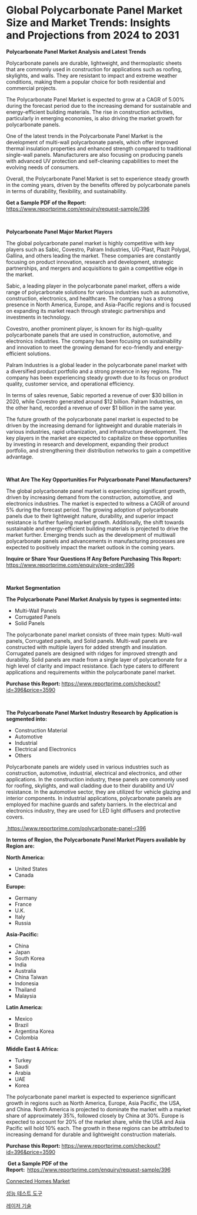 <p><h1>Global Polycarbonate Panel Market Size and Market Trends: Insights and Projections from 2024 to 2031</h1></p><p><strong>Polycarbonate Panel Market Analysis and Latest Trends</strong></p>
<p><p>Polycarbonate panels are durable, lightweight, and thermoplastic sheets that are commonly used in construction for applications such as roofing, skylights, and walls. They are resistant to impact and extreme weather conditions, making them a popular choice for both residential and commercial projects.</p><p>The Polycarbonate Panel Market is expected to grow at a CAGR of 5.00% during the forecast period due to the increasing demand for sustainable and energy-efficient building materials. The rise in construction activities, particularly in emerging economies, is also driving the market growth for polycarbonate panels.</p><p>One of the latest trends in the Polycarbonate Panel Market is the development of multi-wall polycarbonate panels, which offer improved thermal insulation properties and enhanced strength compared to traditional single-wall panels. Manufacturers are also focusing on producing panels with advanced UV protection and self-cleaning capabilities to meet the evolving needs of consumers.</p><p>Overall, the Polycarbonate Panel Market is set to experience steady growth in the coming years, driven by the benefits offered by polycarbonate panels in terms of durability, flexibility, and sustainability.</p></p>
<p><strong>Get a Sample PDF of the Report:&nbsp;</strong> <a href="https://www.reportprime.com/enquiry/request-sample/396">https://www.reportprime.com/enquiry/request-sample/396</a></p>
<p>&nbsp;</p>
<p><strong>Polycarbonate Panel Major Market Players</strong></p>
<p><p>The global polycarbonate panel market is highly competitive with key players such as Sabic, Covestro, Palram Industries, UG-Plast, Plazit Polygal, Gallina, and others leading the market. These companies are constantly focusing on product innovation, research and development, strategic partnerships, and mergers and acquisitions to gain a competitive edge in the market.</p><p>Sabic, a leading player in the polycarbonate panel market, offers a wide range of polycarbonate solutions for various industries such as automotive, construction, electronics, and healthcare. The company has a strong presence in North America, Europe, and Asia-Pacific regions and is focused on expanding its market reach through strategic partnerships and investments in technology.</p><p>Covestro, another prominent player, is known for its high-quality polycarbonate panels that are used in construction, automotive, and electronics industries. The company has been focusing on sustainability and innovation to meet the growing demand for eco-friendly and energy-efficient solutions.</p><p>Palram Industries is a global leader in the polycarbonate panel market with a diversified product portfolio and a strong presence in key regions. The company has been experiencing steady growth due to its focus on product quality, customer service, and operational efficiency.</p><p>In terms of sales revenue, Sabic reported a revenue of over $30 billion in 2020, while Covestro generated around $12 billion. Palram Industries, on the other hand, recorded a revenue of over $1 billion in the same year.</p><p>The future growth of the polycarbonate panel market is expected to be driven by the increasing demand for lightweight and durable materials in various industries, rapid urbanization, and infrastructure development. The key players in the market are expected to capitalize on these opportunities by investing in research and development, expanding their product portfolio, and strengthening their distribution networks to gain a competitive advantage.</p></p>
<p>&nbsp;</p>
<p><strong>What Are The Key Opportunities For Polycarbonate Panel Manufacturers?</strong></p>
<p><p>The global polycarbonate panel market is experiencing significant growth, driven by increasing demand from the construction, automotive, and electronics industries. The market is expected to witness a CAGR of around 5% during the forecast period. The growing adoption of polycarbonate panels due to their lightweight nature, durability, and superior impact resistance is further fueling market growth. Additionally, the shift towards sustainable and energy-efficient building materials is projected to drive the market further. Emerging trends such as the development of multiwall polycarbonate panels and advancements in manufacturing processes are expected to positively impact the market outlook in the coming years.</p></p>
<p><strong>Inquire or Share Your Questions If Any Before Purchasing This Report:</strong> <a href="https://www.reportprime.com/enquiry/pre-order/396">https://www.reportprime.com/enquiry/pre-order/396</a></p>
<p>&nbsp;</p>
<p><strong>Market Segmentation</strong></p>
<p><strong>The Polycarbonate Panel Market Analysis by types is segmented into:</strong></p>
<p><ul><li>Multi-Wall Panels</li><li>Corrugated Panels</li><li>Solid Panels</li></ul></p>
<p><p>The polycarbonate panel market consists of three main types: Multi-wall panels, Corrugated panels, and Solid panels. Multi-wall panels are constructed with multiple layers for added strength and insulation. Corrugated panels are designed with ridges for improved strength and durability. Solid panels are made from a single layer of polycarbonate for a high level of clarity and impact resistance. Each type caters to different applications and requirements within the polycarbonate panel market.</p></p>
<p><strong>Purchase this Report:&nbsp;</strong><a href="https://www.reportprime.com/checkout?id=396&price=3590">https://www.reportprime.com/checkout?id=396&price=3590</a></p>
<p>&nbsp;</p>
<p><strong>The Polycarbonate Panel Market Industry Research by Application is segmented into:</strong></p>
<p><ul><li>Construction Material</li><li>Automotive</li><li>Industrial</li><li>Electrical and Electronics</li><li>Others</li></ul></p>
<p><p>Polycarbonate panels are widely used in various industries such as construction, automotive, industrial, electrical and electronics, and other applications. In the construction industry, these panels are commonly used for roofing, skylights, and wall cladding due to their durability and UV resistance. In the automotive sector, they are utilized for vehicle glazing and interior components. In industrial applications, polycarbonate panels are employed for machine guards and safety barriers. In the electrical and electronics industry, they are used for LED light diffusers and protective covers.</p></p>
<p><a href="https://www.reportprime.com/polycarbonate-panel-r396">&nbsp;https://www.reportprime.com/polycarbonate-panel-r396</a></p>
<p><strong>In terms of Region, the Polycarbonate Panel Market Players available by Region are:</strong></p>
<p>
    <p> <strong> North America: </strong>
        <ul>
            <li>United States</li>
            <li>Canada</li>
        </ul>
        </p> 
    <p> <strong> Europe: </strong>
        <ul>
            <li>Germany</li>
            <li>France</li>
            <li>U.K.</li>
            <li>Italy</li>
            <li>Russia</li>
        </ul>
        </p> 
    <p> <strong> Asia-Pacific: </strong>
        <ul>
            <li>China</li>
            <li>Japan</li>
            <li>South Korea</li>
            <li>India</li>
            <li>Australia</li>
            <li>China Taiwan</li>
            <li>Indonesia</li>
            <li>Thailand</li>
            <li>Malaysia</li>
        </ul>
        </p> 
    <p> <strong> Latin America: </strong>
        <ul>
            <li>Mexico</li>
            <li>Brazil</li>
            <li>Argentina Korea</li>
            <li>Colombia</li>
        </ul>
        </p> 
    <p> <strong> Middle East & Africa: </strong>
        <ul>
            <li>Turkey</li>
            <li>Saudi</li>
            <li>Arabia</li>
            <li>UAE</li>
            <li>Korea</li>
        </ul>
    </p>
    </p>
<p><p>The polycarbonate panel market is expected to experience significant growth in regions such as North America, Europe, Asia Pacific, the USA, and China. North America is projected to dominate the market with a market share of approximately 35%, followed closely by China at 30%. Europe is expected to account for 20% of the market share, while the USA and Asia Pacific will hold 10% each. The growth in these regions can be attributed to increasing demand for durable and lightweight construction materials.</p></p>
<p><strong>Purchase this Report: </strong><a href="https://www.reportprime.com/checkout?id=396&price=3590">https://www.reportprime.com/checkout?id=396&price=3590</a></p>
<p>&nbsp;<strong>Get a Sample PDF of the Report:&nbsp;&nbsp;</strong><a href="https://www.reportprime.com/enquiry/request-sample/396">https://www.reportprime.com/enquiry/request-sample/396</a></p>
<p><strong></strong></p>
<p><p><a href="https://view.publitas.com/reportprime-1/connected-homes-market-insight-market-trends-growth-forecasted-from-2024-to-2031/">Connected Homes Market</a></p><p><a href="https://github.com/CarmellaLang1/Market-Research-Report-List-1/blob/main/540578567502.md">성능 테스트 도구</a></p><p><a href="https://medium.com/@clairhane1954/%EB%A0%88%EC%9D%B4%EC%A0%80-%EA%B8%B0%EC%88%A0-%EC%8B%9C%EC%9E%A5-%EB%B6%84%EC%84%9D-cagr-%EC%8B%9C%EC%9E%A5-%EC%84%B8%EB%B6%84%ED%99%94-%EB%B0%8F-%EA%B8%80%EB%A1%9C%EB%B2%8C-%EC%82%B0%EC%97%85-%EA%B0%9C%EC%9A%94-39ccc09bebbb">레이저 기술</a></p></p>